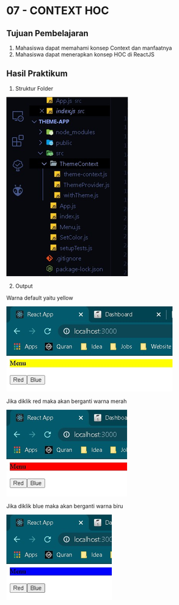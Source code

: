 # 07 - CONTEXT HOC

## Tujuan Pembelajaran

1. Mahasiswa dapat memahami konsep Context dan manfaatnya
2. Mahasiswa dapat menerapkan konsep HOC di ReactJS

## Hasil Praktikum

1. Struktur Folder

![SS](img/Screenshot_4.jpg)

2. Output

Warna default yaitu yellow

![SS](img/Screenshot_1.jpg)

Jika diklik red maka akan berganti warna merah

![SS](img/Screenshot_2.jpg)

Jika diklik blue maka akan berganti warna biru

![SS](img/Screenshot_3.jpg)

